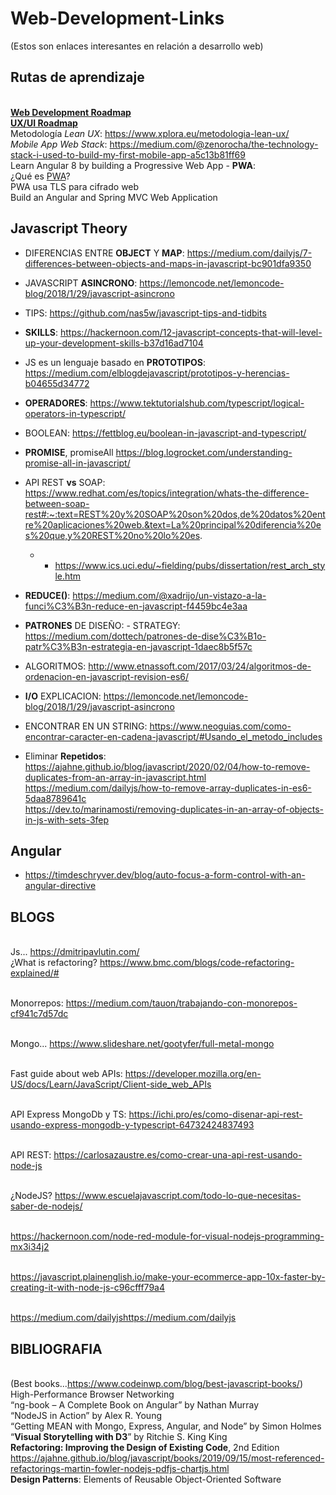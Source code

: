 # Web-Development-Links
(Estos son enlaces interesantes en relación a desarrollo web)

## Rutas de aprendizaje
<br> **[Web Development Roadmap](https://github.com/kamranahmedse/developer-roadmap)**
<br> **[UX/UI Roadmap](https://github.com/togiberlin/ui-ux-designer-roadmap)**
<br> Metodología _Lean UX_: https://www.xplora.eu/metodologia-lean-ux/ 
<br> _Mobile App Web Stack_: https://medium.com/@zenorocha/the-technology-stack-i-used-to-build-my-first-mobile-app-a5c13b81ff69
<br>Learn Angular 8 by building a Progressive Web App - **PWA**:
        <br> ¿Qué es [PWA](https://www.iebschool.com/blog/progressive-web-apps-analitica-usabilidad/)? 
        <br> PWA usa TLS para cifrado web
<br>Build an Angular and Spring MVC Web Application


## Javascript Theory

- DIFERENCIAS ENTRE **OBJECT** Y **MAP**: https://medium.com/dailyjs/7-differences-between-objects-and-maps-in-javascript-bc901dfa9350

- JAVASCRIPT **ASINCRONO**: https://lemoncode.net/lemoncode-blog/2018/1/29/javascript-asincrono
- TIPS: https://github.com/nas5w/javascript-tips-and-tidbits
- **SKILLS**: https://hackernoon.com/12-javascript-concepts-that-will-level-up-your-development-skills-b37d16ad7104

- JS es un lenguaje basado en **PROTOTIPOS**: https://medium.com/elblogdejavascript/prototipos-y-herencias-b04655d34772
- **OPERADORES**: https://www.tektutorialshub.com/typescript/logical-operators-in-typescript/
- BOOLEAN: https://fettblog.eu/boolean-in-javascript-and-typescript/

- **PROMISE**, promiseAll https://blog.logrocket.com/understanding-promise-all-in-javascript/

- API REST **vs** SOAP: https://www.redhat.com/es/topics/integration/whats-the-difference-between-soap-rest#:~:text=REST%20y%20SOAP%20son%20dos,de%20datos%20entre%20aplicaciones%20web.&text=La%20principal%20diferencia%20es%20que,y%20REST%20no%20lo%20es.

    - - https://www.ics.uci.edu/~fielding/pubs/dissertation/rest_arch_style.htm
    
- **REDUCE()**:  https://medium.com/@xadrijo/un-vistazo-a-la-funci%C3%B3n-reduce-en-javascript-f4459bc4e3aa

- **PATRONES** DE DISEÑO: - STRATEGY: https://medium.com/dottech/patrones-de-dise%C3%B1o-patr%C3%B3n-estrategia-en-javascript-1daec8b5f57c

- ALGORITMOS: http://www.etnassoft.com/2017/03/24/algoritmos-de-ordenacion-en-javascript-revision-es6/

- **I/O** EXPLICACION: https://lemoncode.net/lemoncode-blog/2018/1/29/javascript-asincrono

- ENCONTRAR EN UN STRING: https://www.neoguias.com/como-encontrar-caracter-en-cadena-javascript/#Usando_el_metodo_includes
- Eliminar **Repetidos**: https://ajahne.github.io/blog/javascript/2020/02/04/how-to-remove-duplicates-from-an-array-in-javascript.html
<br> https://medium.com/dailyjs/how-to-remove-array-duplicates-in-es6-5daa8789641c
<br> https://dev.to/marinamosti/removing-duplicates-in-an-array-of-objects-in-js-with-sets-3fep

## Angular
- https://timdeschryver.dev/blog/auto-focus-a-form-control-with-an-angular-directive

## BLOGS
<br> Js... https://dmitripavlutin.com/
<br> ¿What is refactoring? https://www.bmc.com/blogs/code-refactoring-explained/#

<br> Monorrepos: https://medium.com/tauon/trabajando-con-monorepos-cf941c7d57dc

<br> Mongo... https://www.slideshare.net/gootyfer/full-metal-mongo

<br> Fast guide about web APIs: https://developer.mozilla.org/en-US/docs/Learn/JavaScript/Client-side_web_APIs   

<br> API Express MongoDb y TS: https://ichi.pro/es/como-disenar-api-rest-usando-express-mongodb-y-typescript-64732424837493

<br> API REST: https://carlosazaustre.es/como-crear-una-api-rest-usando-node-js

<br> ¿NodeJS? https://www.escuelajavascript.com/todo-lo-que-necesitas-saber-de-nodejs/

<br>https://hackernoon.com/node-red-module-for-visual-nodejs-programming-mx3i34j2

<br> https://javascript.plainenglish.io/make-your-ecommerce-app-10x-faster-by-creating-it-with-node-js-c96cfff79a4

<br>  https://medium.com/dailyjshttps://medium.com/dailyjs


## BIBLIOGRAFIA

<br> (Best books...https://www.codeinwp.com/blog/best-javascript-books/)
<br> High-Performance Browser Networking
<br> “ng-book – A Complete Book on Angular” by Nathan Murray
<br> “NodeJS in Action” by Alex R. Young
<br> “Getting MEAN with Mongo, Express, Angular, and Node” by Simon Holmes
<br> “**Visual Storytelling with D3**” by Ritchie S. King King
<br> **Refactoring: Improving the Design of Existing Code**, 2nd Edition https://ajahne.github.io/blog/javascript/books/2019/09/15/most-referenced-refactorings-martin-fowler-nodejs-pdfjs-chartjs.html
<br> **Design Patterns**: Elements of Reusable Object-Oriented Software

